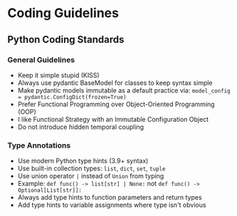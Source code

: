 # Coding Guidelines

## Python Coding Standards

### General Guidelines
- Keep it simple stupid (KISS)
- Always use pydantic BaseModel for classes to keep syntax simple
- Make pydantic models immutable as a default practice via:
`model_config = pydantic.ConfigDict(frozen=True)`
- Prefer Functional Programming over Object-Oriented Programming (OOP)
- I like Functional Strategy with an Immutable Configuration Object
- Do not introduce hidden temporal coupling

### Type Annotations
- Use modern Python type hints (3.9+ syntax)
- Use built-in collection types: `list`, `dict`, `set`, `tuple`
- Use union operator `|` instead of `Union` from typing
- Example: `def func() -> list[str] | None:` not `def func() -> Optional[List[str]]:`
- Always add type hints to function parameters and return types
- Add type hints to variable assignments where type isn't obvious


